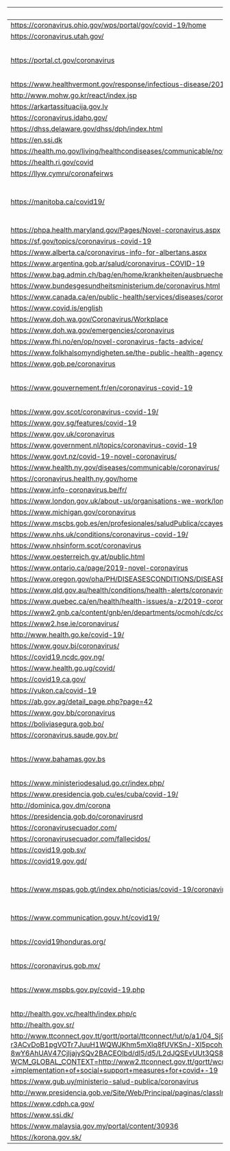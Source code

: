  | URL | Trafilatura | Dragnet |
 | --- | --- | --- |
 | https://coronavirus.ohio.gov/wps/portal/gov/covid-19/home | 29th and 30th grade |  |
 | https://coronavirus.utah.gov/ | 29th and 30th grade |  |
 | https://portal.ct.gov/coronavirus | SSLError(MaxRetryError('HTTPSConnectionPool(host=\'portal.ct.gov\', port=443): Max retries exceeded with url: /coronavirus (Caused by SSLError(SSLError("bad handshake: Error([(\'SSL routines\', \'tls_process_ske_dhe\', \'dh key too small\')])")))')) | | | http://www.bccdc.ca/health-info/diseases-conditions/covid-19 | 8th and 9th grade |  |
 | https://www.healthvermont.gov/response/infectious-disease/2019-novel-coronavirus | 11th and 12th grade |  |
 | http://www.mohw.go.kr/react/index.jsp | -1th and 0th grade |  |
 | https://arkartassituacija.gov.lv | 9th and 10th grade |  |
 | https://coronavirus.idaho.gov/ | 13th and 14th grade |  |
 | https://dhss.delaware.gov/dhss/dph/index.html | 14th and 15th grade |  |
 | https://en.ssi.dk | 34th and 35th grade |  |
 | https://health.mo.gov/living/healthcondiseases/communicable/novel-coronavirus/ | 17th and 18th grade |  |
 | https://health.ri.gov/covid | 18th and 19th grade |  |
 | https://llyw.cymru/coronafeirws | 66th and 67th grade |  |
 | https://manitoba.ca/covid19/ | ConnectionError(MaxRetryError("HTTPSConnectionPool(host='manitoba.ca', port=443): Max retries exceeded with url: /covid19/ (Caused by NewConnectionError('<urllib3.connection.VerifiedHTTPSConnection object at 0x7fa40f1c58b0>: Failed to establish a new connection: [Errno 110] Connection timed out'))")) | | | https://novascotia.ca/coronavirus/ | ConnectionError(MaxRetryError("HTTPSConnectionPool(host='novascotia.ca', port=443): Max retries exceeded with url: /coronavirus/ (Caused by NewConnectionError('<urllib3.connection.VerifiedHTTPSConnection object at 0x7fa40f1dc3a0>: Failed to establish a new connection: [Errno 110] Connection timed out'))")) | | | https://coronavirus.in.gov/ | 13th and 14th grade |  |
 | https://phpa.health.maryland.gov/Pages/Novel-coronavirus.aspx | 13th and 14th grade |  |
 | https://sf.gov/topics/coronavirus-covid-19 | 7th and 8th grade |  |
 | https://www.alberta.ca/coronavirus-info-for-albertans.aspx | 19th and 20th grade |  |
 | https://www.argentina.gob.ar/salud/coronavirus-COVID-19 | 8th and 9th grade |  |
 | https://www.bag.admin.ch/bag/en/home/krankheiten/ausbrueche-epidemien-pandemien/aktuelle-ausbrueche-epidemien/novel-cov.html#903671355 | 6th and 7th grade |  |
 | https://www.bundesgesundheitsministerium.de/coronavirus.html | 12th and 13th grade |  |
 | https://www.canada.ca/en/public-health/services/diseases/coronavirus-disease-covid-19.html | 28th and 29th grade |  |
 | https://www.covid.is/english | 10th and 11th grade |  |
 | https://www.doh.wa.gov/Coronavirus/Workplace | 10th and 11th grade |  |
 | https://www.doh.wa.gov/emergencies/coronavirus | 12th and 13th grade |  |
 | https://www.fhi.no/en/op/novel-coronavirus-facts-advice/ | 64th and 65th grade |  |
 | https://www.folkhalsomyndigheten.se/the-public-health-agency-of-sweden/communicable-disease-control/covid-19/ | 11th and 12th grade |  |
 | https://www.gob.pe/coronavirus | 17th and 18th grade |  |
 | https://www.gouvernement.fr/en/coronavirus-covid-19 | SSLError(MaxRetryError('HTTPSConnectionPool(host=\'www.gouvernement.fr\', port=443): Max retries exceeded with url: /en/coronavirus-covid-19 (Caused by SSLError(SSLError("bad handshake: Error([(\'SSL routines\', \'tls12_check_peer_sigalg\', \'wrong signature type\')])")))')) | | | https://www.gov.nl.ca/covid-19/ | 7th and 8th grade |  |
 | https://www.gov.scot/coronavirus-covid-19/ | 17th and 18th grade |  |
 | https://www.gov.sg/features/covid-19 | 16th and 17th grade |  |
 | https://www.gov.uk/coronavirus | 5th and 6th grade |  |
 | https://www.government.nl/topics/coronavirus-covid-19 | 11th and 12th grade |  |
 | https://www.govt.nz/covid-19-novel-coronavirus/ | 11th and 12th grade |  |
 | https://www.health.ny.gov/diseases/communicable/coronavirus/ | 11th and 12th grade |  |
 | https://coronavirus.health.ny.gov/home | 11th and 12th grade |  |
 | https://www.info-coronavirus.be/fr/ | 12th and 13th grade |  |
 | https://www.london.gov.uk/about-us/organisations-we-work/london-prepared | 13th and 14th grade |  |
 | https://www.michigan.gov/coronavirus | 12th and 13th grade |  |
 | https://www.mscbs.gob.es/en/profesionales/saludPublica/ccayes/alertasActual/nCov-China/home.htm | 19th and 20th grade |  |
 | https://www.nhs.uk/conditions/coronavirus-covid-19/ | 12th and 13th grade |  |
 | https://www.nhsinform.scot/coronavirus | 61st and 62nd grade |  |
 | https://www.oesterreich.gv.at/public.html | 17th and 18th grade |  |
 | https://www.ontario.ca/page/2019-novel-coronavirus | 8th and 9th grade |  |
 | https://www.oregon.gov/oha/PH/DISEASESCONDITIONS/DISEASESAZ%20Pages/emerging-respiratory-infections.aspx | 3rd and 4th grade |  |
 | https://www.qld.gov.au/health/conditions/health-alerts/coronavirus-covid-19 | 6th and 7th grade |  |
 | https://www.quebec.ca/en/health/health-issues/a-z/2019-coronavirus/ | 23rd and 24th grade |  |
 | https://www2.gnb.ca/content/gnb/en/departments/ocmoh/cdc/content/respiratory_diseases/coronavirus.html | 13th and 14th grade |  |
 | https://www2.hse.ie/coronavirus/ | 27th and 28th grade |  |
 | http://www.health.go.ke/covid-19/ | 27th and 28th grade |  |
 | https://www.gouv.bj/coronavirus/ | 18th and 19th grade |  |
 | https://covid19.ncdc.gov.ng/ | 21st and 22nd grade |  |
 | https://www.health.go.ug/covid/ | 8th and 9th grade |  |
 | https://covid19.ca.gov/ | 16th and 17th grade |  |
 | https://yukon.ca/covid-19 | 15th and 16th grade |  |
 | https://ab.gov.ag/detail_page.php?page=42 | 13th and 14th grade |  |
 | https://www.gov.bb/coronavirus | 10th and 11th grade |  |
 | https://boliviasegura.gob.bo/ | 20th and 21st grade |  |
 | https://coronavirus.saude.gov.br/ | 73rd and 74th grade |  |
 | https://www.bahamas.gov.bs | SSLError(MaxRetryError('HTTPSConnectionPool(host=\'www.bahamas.gov.bs\', port=443): Max retries exceeded with url: / (Caused by SSLError(SSLError("bad handshake: Error([(\'SSL routines\', \'ssl_choose_client_version\', \'unsupported protocol\')])")))')) | | | https://www.gob.cl/coronavirus/ | ConnectionError(ProtocolError('Connection aborted.', RemoteDisconnected('Remote end closed connection without response'))) | | | https://coronaviruscolombia.gov.co/ | 14th and 15th grade |  |
 | https://www.ministeriodesalud.go.cr/index.php/ | 7th and 8th grade |  |
 | https://www.presidencia.gob.cu/es/cuba/covid-19/ | 7th and 8th grade |  |
 | http://dominica.gov.dm/corona | 10th and 11th grade |  |
 | https://presidencia.gob.do/coronavirusrd | 16th and 17th grade |  |
 | https://coronavirusecuador.com/ | 17th and 18th grade |  |
 | https://coronavirusecuador.com/fallecidos/ | 7th and 8th grade |  |
 | https://covid19.gob.sv/ | 10th and 11th grade |  |
 | https://covid19.gov.gd/ | 8th and 9th grade |  |
 | https://www.mspas.gob.gt/index.php/noticias/covid-19/coronavirus-2019-ncov | SSLError(MaxRetryError('HTTPSConnectionPool(host=\'www.mspas.gob.gt\', port=443): Max retries exceeded with url: /index.php/noticias/covid-19/coronavirus-2019-ncov (Caused by SSLError(SSLError("bad handshake: Error([(\'SSL routines\', \'tls_process_server_certificate\', \'certificate verify failed\')])")))')) | | | https://motp.gov.gy/index.php/2015-07-20-18-49-38/2015-07-20-18-50-14/4023-notice-covid-19-emergency-measures | 12th and 13th grade |  |
 | https://www.communication.gouv.ht/covid19/ | 13th and 14th grade |  |
 | https://covid19honduras.org/ | SSLError(MaxRetryError('HTTPSConnectionPool(host=\'covid19honduras.org\', port=443): Max retries exceeded with url: / (Caused by SSLError(SSLError("bad handshake: Error([(\'SSL routines\', \'tls_process_server_certificate\', \'certificate verify failed\')])")))')) | | | https://jamcovid19.moh.gov.jm/index.html | 21st and 22nd grade |  |
 | https://coronavirus.gob.mx/ | 12th and 13th grade |  |
 | https://www.mspbs.gov.py/covid-19.php | SSLError(MaxRetryError('HTTPSConnectionPool(host=\'www.mspbs.gov.py\', port=443): Max retries exceeded with url: /covid-19.php (Caused by SSLError(SSLError("bad handshake: Error([(\'SSL routines\', \'tls_process_server_certificate\', \'certificate verify failed\')])")))')) | | | https://www.covid19response.lc/ | 13th and 14th grade |  |
 | http://health.gov.vc/health/index.php/c | 13th and 14th grade |  |
 | http://health.gov.sr/ | 13th and 14th grade |  |
 | http://www.ttconnect.gov.tt/gortt/portal/ttconnect/!ut/p/a1/04_Sj9CPykssy0xPLMnMz0vMAfGjzOK9A40MTD0tjQ38Aw0sDYyCPA1dDUy9jd29DIAKIoEKDHAARwNC-r3ACvDoB1pgVOTr7JuuH1WQWJKhm5mXlq8fUVKSnJ-Xl5pcoh-uH4VmR5C7G9AOV1NDD-8wY6AhUAV47CjIjajySQv2BACEOlbd/dl5/d5/L2dJQSEvUUt3QS80SmlFL1o2X0tRMjA1STkzME9RMDkwMlJJMUUwNUszR1Ix/?WCM_GLOBAL_CONTEXT=http://www2.ttconnect.gov.tt/gortt/wcm/connect/gortt+web+content/ttconnect/citizen/topic/emergencyservices/general+information/msdfs+-+implementation+of+social+support+measures+for+covid+-19 | 16th and 17th grade |  |
 | https://www.gub.uy/ministerio-salud-publica/coronavirus | 18th and 19th grade |  |
 | http://www.presidencia.gob.ve/Site/Web/Principal/paginas/classIndex.php | 13th and 14th grade |  |
 | https://www.cdph.ca.gov/ | 19th and 20th grade |  |
 | https://www.ssi.dk/ | 6th and 7th grade |  |
 | https://www.malaysia.gov.my/portal/content/30936 | 6th and 7th grade |  |
 | https://korona.gov.sk/ | 4th and 5th grade |  |
